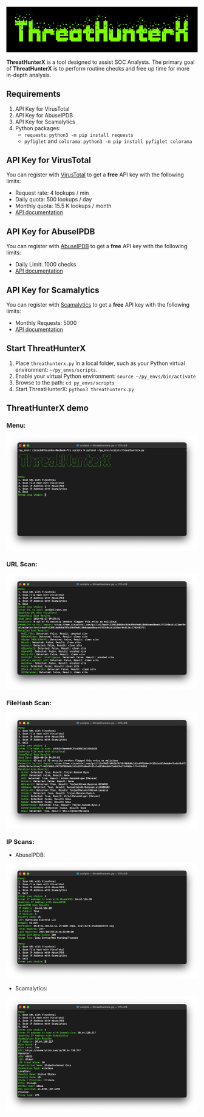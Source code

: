 ![IMAGE](threathunterx-demo/threathunterx-logo.png)

**ThreatHunterX** is a tool designed to assist SOC Analysts. The primary goal of **ThreatHunterX** is to perform routine checks and free up time for more in-depth analysis.

## Requirements
1. API Key for VirusTotal 
2. API Key for AbuseIPDB
3. API Key for Scamalytics
4. Python packages: 
   - `requests`: `python3 -m pip install requests`
   - `pyfiglet` and `colorama`: `python3 -m pip install pyfiglet colorama`

## API Key for VirusTotal 
You can register with [VirusTotal](https://www.virustotal.com/gui/join-us) to get a **free** API key with the following limits:
- Request rate: 4 lookups / min
- Daily quota: 500 lookups / day
- Monthly quota: 15.5 K lookups / month
- [API documentation](https://docs.virustotal.com/reference/overview)

## API Key for AbuseIPDB
You can register with [AbuseIPDB](https://www.abuseipdb.com/register?plan=free) to get a **free** API key with the following limits:
- Daily Limit: 1000 checks
- [API documentation](https://docs.abuseipdb.com)

## API Key for Scamalytics
You can register with [Scamalytics](https://scamalytics.com/ip/api/enquiry?monthly_api_calls=5000) to get a **free** API key with the following limits:
- Monthly Requests: 5000
- [API documentation](https://scamalytics.com/docs/scamalytics_IP_Fraud_Score_API_2.2.pdf)

## Start ThreatHunterX
1. Place `threathunterx.py` in a local folder, such as your Python virtual environment: `~/py_envs/scripts`.
2. Enable your virtual Python environment: `source ~/py_envs/bin/activate`
3. Browse to the path: `cd py_envs/scripts`
4. Start ThreatHunterX: `python3 threathunterx.py`

## ThreatHunterX demo
### Menu:
![IMAGE](threathunterx-demo/threathunterx-menu.png)

### URL Scan:
![IMAGE](threathunterx-demo/threathunterx-url-scan.png)

### FileHash Scan:
![IMAGE](threathunterx-demo/threathunterx-filehash-scan.png)

### IP Scans:
- AbuseIPDB:

![IMAGE](threathunterx-demo/threathunterx-ip-scan3.png)

- Scamalytics:

![IMAGE](threathunterx-demo/threathunterx-ip-scan4.png)